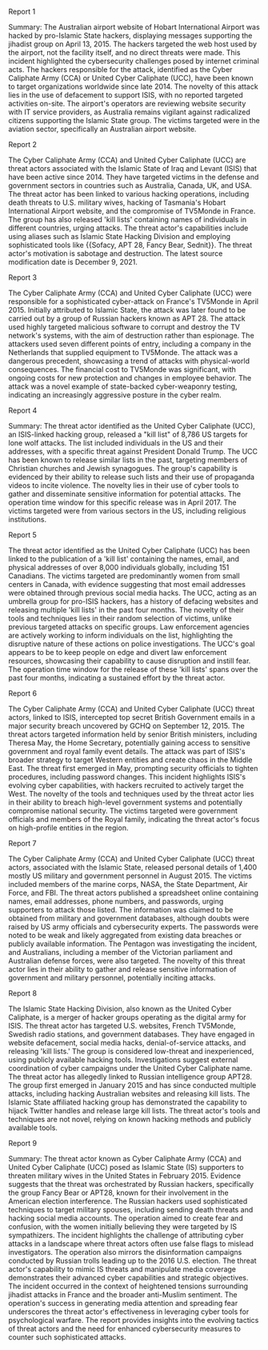 
Report 1

Summary:
The Australian airport website of Hobart International Airport was hacked by pro-Islamic State hackers, displaying messages supporting the jihadist group on April 13, 2015. The hackers targeted the web host used by the airport, not the facility itself, and no direct threats were made. This incident highlighted the cybersecurity challenges posed by internet criminal acts. The hackers responsible for the attack, identified as the Cyber Caliphate Army (CCA) or United Cyber Caliphate (UCC), have been known to target organizations worldwide since late 2014. The novelty of this attack lies in the use of defacement to support ISIS, with no reported targeted activities on-site. The airport's operators are reviewing website security with IT service providers, as Australia remains vigilant against radicalized citizens supporting the Islamic State group. The victims targeted were in the aviation sector, specifically an Australian airport website.





Report 2

The Cyber Caliphate Army (CCA) and United Cyber Caliphate (UCC) are threat actors associated with the Islamic State of Iraq and Levant (ISIS) that have been active since 2014. They have targeted victims in the defense and government sectors in countries such as Australia, Canada, UK, and USA. The threat actor has been linked to various hacking operations, including death threats to U.S. military wives, hacking of Tasmania's Hobart International Airport website, and the compromise of TV5Monde in France. The group has also released 'kill lists' containing names of individuals in different countries, urging attacks. The threat actor's capabilities include using aliases such as Islamic State Hacking Division and employing sophisticated tools like {{Sofacy, APT 28, Fancy Bear, Sednit}}. The threat actor's motivation is sabotage and destruction. The latest source modification date is December 9, 2021.





Report 3

The Cyber Caliphate Army (CCA) and United Cyber Caliphate (UCC) were responsible for a sophisticated cyber-attack on France's TV5Monde in April 2015. Initially attributed to Islamic State, the attack was later found to be carried out by a group of Russian hackers known as APT 28. The attack used highly targeted malicious software to corrupt and destroy the TV network's systems, with the aim of destruction rather than espionage. The attackers used seven different points of entry, including a company in the Netherlands that supplied equipment to TV5Monde. The attack was a dangerous precedent, showcasing a trend of attacks with physical-world consequences. The financial cost to TV5Monde was significant, with ongoing costs for new protection and changes in employee behavior. The attack was a novel example of state-backed cyber-weaponry testing, indicating an increasingly aggressive posture in the cyber realm.





Report 4

Summary:
The threat actor identified as the United Cyber Caliphate (UCC), an ISIS-linked hacking group, released a "kill list" of 8,786 US targets for lone wolf attacks. The list included individuals in the US and their addresses, with a specific threat against President Donald Trump. The UCC has been known to release similar lists in the past, targeting members of Christian churches and Jewish synagogues. The group's capability is evidenced by their ability to release such lists and their use of propaganda videos to incite violence. The novelty lies in their use of cyber tools to gather and disseminate sensitive information for potential attacks. The operation time window for this specific release was in April 2017. The victims targeted were from various sectors in the US, including religious institutions.





Report 5

The threat actor identified as the United Cyber Caliphate (UCC) has been linked to the publication of a 'kill list' containing the names, email, and physical addresses of over 8,000 individuals globally, including 151 Canadians. The victims targeted are predominantly women from small centers in Canada, with evidence suggesting that most email addresses were obtained through previous social media hacks. The UCC, acting as an umbrella group for pro-ISIS hackers, has a history of defacing websites and releasing multiple 'kill lists' in the past four months. The novelty of their tools and techniques lies in their random selection of victims, unlike previous targeted attacks on specific groups. Law enforcement agencies are actively working to inform individuals on the list, highlighting the disruptive nature of these actions on police investigations. The UCC's goal appears to be to keep people on edge and divert law enforcement resources, showcasing their capability to cause disruption and instill fear. The operation time window for the release of these 'kill lists' spans over the past four months, indicating a sustained effort by the threat actor.





Report 6

The Cyber Caliphate Army (CCA) and United Cyber Caliphate (UCC) threat actors, linked to ISIS, intercepted top secret British Government emails in a major security breach uncovered by GCHQ on September 12, 2015. The threat actors targeted information held by senior British ministers, including Theresa May, the Home Secretary, potentially gaining access to sensitive government and royal family event details. The attack was part of ISIS's broader strategy to target Western entities and create chaos in the Middle East. The threat first emerged in May, prompting security officials to tighten procedures, including password changes. This incident highlights ISIS's evolving cyber capabilities, with hackers recruited to actively target the West. The novelty of the tools and techniques used by the threat actor lies in their ability to breach high-level government systems and potentially compromise national security. The victims targeted were government officials and members of the Royal family, indicating the threat actor's focus on high-profile entities in the region.





Report 7

The Cyber Caliphate Army (CCA) and United Cyber Caliphate (UCC) threat actors, associated with the Islamic State, released personal details of 1,400 mostly US military and government personnel in August 2015. The victims included members of the marine corps, NASA, the State Department, Air Force, and FBI. The threat actors published a spreadsheet online containing names, email addresses, phone numbers, and passwords, urging supporters to attack those listed. The information was claimed to be obtained from military and government databases, although doubts were raised by US army officials and cybersecurity experts. The passwords were noted to be weak and likely aggregated from existing data breaches or publicly available information. The Pentagon was investigating the incident, and Australians, including a member of the Victorian parliament and Australian defense forces, were also targeted. The novelty of this threat actor lies in their ability to gather and release sensitive information of government and military personnel, potentially inciting attacks.





Report 8

The Islamic State Hacking Division, also known as the United Cyber Caliphate, is a merger of hacker groups operating as the digital army for ISIS. The threat actor has targeted U.S. websites, French TV5Monde, Swedish radio stations, and government databases. They have engaged in website defacement, social media hacks, denial-of-service attacks, and releasing 'kill lists.' The group is considered low-threat and inexperienced, using publicly available hacking tools. Investigations suggest external coordination of cyber campaigns under the United Cyber Caliphate name. The threat actor has allegedly linked to Russian intelligence group APT28. The group first emerged in January 2015 and has since conducted multiple attacks, including hacking Australian websites and releasing kill lists. The Islamic State affiliated hacking group has demonstrated the capability to hijack Twitter handles and release large kill lists. The threat actor's tools and techniques are not novel, relying on known hacking methods and publicly available tools.





Report 9

Summary:
The threat actor known as Cyber Caliphate Army (CCA) and United Cyber Caliphate (UCC) posed as Islamic State (IS) supporters to threaten military wives in the United States in February 2015. Evidence suggests that the threat was orchestrated by Russian hackers, specifically the group Fancy Bear or APT28, known for their involvement in the American election interference. The Russian hackers used sophisticated techniques to target military spouses, including sending death threats and hacking social media accounts. The operation aimed to create fear and confusion, with the women initially believing they were targeted by IS sympathizers. The incident highlights the challenge of attributing cyber attacks in a landscape where threat actors often use false flags to mislead investigators. The operation also mirrors the disinformation campaigns conducted by Russian trolls leading up to the 2016 U.S. election. The threat actor's capability to mimic IS threats and manipulate media coverage demonstrates their advanced cyber capabilities and strategic objectives. The incident occurred in the context of heightened tensions surrounding jihadist attacks in France and the broader anti-Muslim sentiment. The operation's success in generating media attention and spreading fear underscores the threat actor's effectiveness in leveraging cyber tools for psychological warfare. The report provides insights into the evolving tactics of threat actors and the need for enhanced cybersecurity measures to counter such sophisticated attacks.


